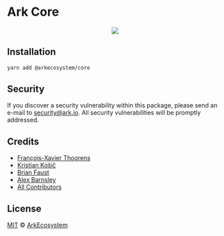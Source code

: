 # Ark Core

<p align="center">
    <img src="../../banner.png?sanitize=true" />
</p>

## Installation

```bash
yarn add @arkecosystem/core
```

## Security

If you discover a security vulnerability within this package, please send an e-mail to security@ark.io. All security vulnerabilities will be promptly addressed.

## Credits

-   [François-Xavier Thoorens](https://github.com/fix)
-   [Kristjan Košič](https://github.com/kristjank)
-   [Brian Faust](https://github.com/faustbrian)
-   [Alex Barnsley](https://github.com/alexbarnsley)
-   [All Contributors](../../../../contributors)

## License

[MIT](LICENSE) © [ArkEcosystem](https://ark.io)
